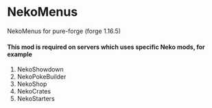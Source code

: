 # NekoMenus
 NekoMenus for pure-forge (forge 1.16.5)

#### This mod is required on servers which uses specific Neko mods, for example
 1. NekoShowdown
 2. NekoPokeBuilder
 3. NekoShop
 4. NekoCrates
 5. NekoStarters